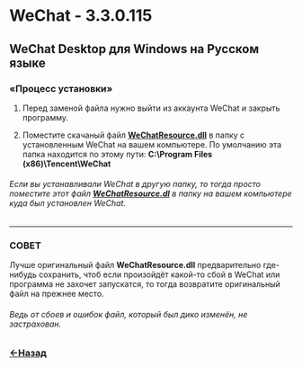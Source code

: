 # WeChat - 3.3.0.115
## WeChat Desktop для Windows на Русском языке

### **«Процесс установки»**
1. Перед заменой файла нужно выйти из аккаунта WeChat и закрыть программу.

2. Поместите скачаный файл [**WeChatResource.dll**][1] в папку с установленным WeChat на вашем компьютере. По умолчанию эта папка находится по этому пути: **C:\Program Files (x86)\Tencent\WeChat**

###### Если вы устанавливали WeChat в другую папку, то тогда просто поместите этот файл [**WeChatResource.dl**][1] в папку на вашем компьютере куда был установлен WeChat.

----

### СОВЕТ
Лучше оригинальный файл **WeChatResource.dll** предварительно где-нибудь сохранить, чтоб если произойдёт какой-то сбой в WeChat или программа не захочет запускатся, то тогда возвратите оригинальный файл на прежнее место.

###### Ведь от сбоев и ошибок файл, который был дико изменён, не застрахован.

### [←Назад](https://github.com/Andrew-13/WeChat)

[1]: https://github.com/Andrew-13/WeChat/blob/main/WeChat%20-%203.3.0.115/WeChat%20Resource%20file
